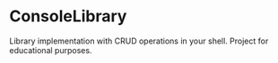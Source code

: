 # ConsoleLibrary
Library implementation with CRUD operations in your shell. Project for educational purposes.
